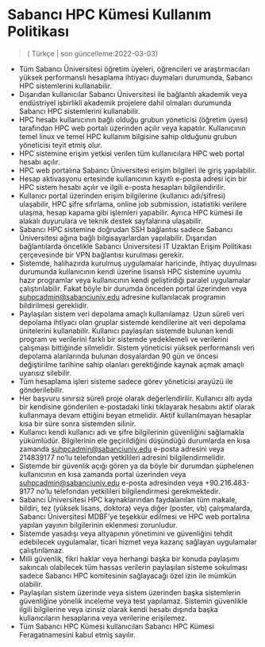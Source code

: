 # Sabancı HPC Kümesi Kullanım Politikası
> ( Türkçe | son güncelleme:2022-03-03)
- Tüm Sabancı Üniversitesi öğretim üyeleri, öğrencileri ve araştırmacıları yüksek performanslı hesaplama ihtiyacı duymaları durumunda, Sabancı HPC sistemlerini kullanabilir.
- Dışarıdan kullanıcılar Sabancı Üniversitesi ile bağlantılı akademik veya endüstriyel işbirlikli akademik projelere dahil olmaları durumunda Sabancı HPC sistemlerini kullanabilir.
- HPC hesabı kullanıcının bağlı olduğu grubun yöneticisi (öğretim üyesi) tarafından HPC web portalı üzerinden açılır veya kapatılır. Kullanıcının temel linux ve temel HPC kullanım bilgisine sahip olduğunu grubun yöneticisi teyit etmiş olur.
- HPC sistemine erişim yetkisi verilen tüm kullanıcılara HPC web portal hesabı açılır.
- HPC web portalına Sabancı Üniversitesi erişim bilgileri ile giriş yapılabilir.
- Hesap aktivasyonu ertesinde kullanıcının kayıtlı e-posta adresi için bir HPC sistem hesabı açılır ve ilgili e-posta hesapları bilgilendirilir.
- Kullanıcı portal üzerinden erişim bilgilerine (kullanıcı adı/şifresi) ulaşabilir, HPC şifre sıfırlama, online job submission, istatistiki verilere ulaşma, hesap kapama gibi işlemleri yapabilir. Ayrıca HPC kümesi ile alakalı duyurulara ve teknik destek sayfalarına ulaşabilir.
- Sabancı HPC sistemine doğrudan SSH bağlantısı sadece Sabancı Üniversitesi ağına bağlı bilgisayarlardan yapılabilir. Dışarıdan bağlantılarda öncelikle Sabancı Üniversitesi IT Uzaktan Erişim Politikası çerçevesinde bir VPN bağlantısı kurulması gerekir. 
- Sistemde, halihazırda kurulmuş uygulamalar haricinde, ihtiyaç duyulması durumunda kullanıcının kendi üzerine lisanslı HPC sistemine uyumlu hazır programlar veya kullanıcının kendi geliştirdiği paralel uygulamalar çalıştırılabilir. Fakat böyle bir durumda önceden portal üzerinden veya suhpcadmin@sabanciuniv.edu adresine kullanılacak programın bildirilmesi gereklidir.
- Paylaşılan sistem veri depolama amaçlı kullanılamaz. Uzun süreli veri depolama ihtiyacı olan gruplar sistemde kendilerine ait veri depolama ünitelerini kullanabilir. Kullanıcı paylaşılan sistemde bulunan kendi program ve verilerini farklı bir sistemde yedeklemeli ve verilerini çalışması bittiğinde silmelidir. Sistem yöneticisi yüksek performanslı veri depolama alanlarında bulunan dosyalardan 90 gün ve öncesi değiştirilme tarihine sahip olanları gerektiğinde kaynak açmak amaçlı uyarısız silebilir. 
- Tüm hesaplama işleri sisteme sadece görev yöneticisi arayüzü ile gönderilebilir.
- Her başvuru sınırsız süreli proje olarak değerlendirilir. Kullanıcı altı ayda bir kendisine gönderilen e-postadaki linki tıklayarak hesabını aktif olarak kullanmaya devam ettiğini beyan etmelidir. Aktif kullanılmayan hesaplar kısa bir süre sonra sistemden silinir.
- Kullanıcı kendi kullanıcı adı ve şifre bilgilerinin güvenliğini sağlamakla yükümlüdür. Bilgilerinin ele geçirildiğini düşündüğü durumlarda en kısa zamanda suhpcadmin@sabanciuniv.edu e-posta adresini veya 214839177 no’lu telefondan yetkilileri adresini bilgilendirmelidir. 
- Sistemde bir güvenlik açığı gören ya da böyle bir durumdan şüphelenen kullanıcının en kısa zamanda portal üzerinden veya suhpcadmin@sabanciuniv.edu e-posta adresinden veya +90.216.483-9177 no’lu telefondan yetkilileri bilgilendirmesi gerekmektedir.
- Sabancı Üniversitesi HPC kaynaklarından faydalanılan tüm makale, bildiri, tez (yüksek lisans, doktora) veya diğer (poster, vb) çalışmalarda, Sabancı Üniversitesi MDBF’ye teşekkür edilmesi ve HPC web portalına yapılan yayının bilgilerinin eklenmesi zorunludur.
- Sistemde yasadışı veya altyapının yönetimini ve güvenliğini tehdit edebilecek uygulamalar, ticari hizmet veya kazanç sağlayan uygulamalar çalıştırılamaz.
- Milli güvenlik, fikri haklar veya herhangi başka bir konuda paylaşımı sakıncalı olabilecek tüm hassas verilerin paylaşılan sisteme sokulması sadece Sabancı HPC komitesinin sağlayacağı özel izin ile mümkün olabilir.
- Paylaşılan sistem üzerinde veya sistem üzerinden başka sistemlerin güvenliğine yönelik inceleme veya test yapılamaz. Sistemin güvenlikle ilgili bilgilerine veya izinsiz olarak kendi hesabı dışında başka kullanıcıların hesaplarına veya verilerine erişilemez.
- Tüm Sabancı HPC Kümesi kullanıcıları Sabancı HPC Kümesi Feragatnamesini kabul etmiş sayılır.


